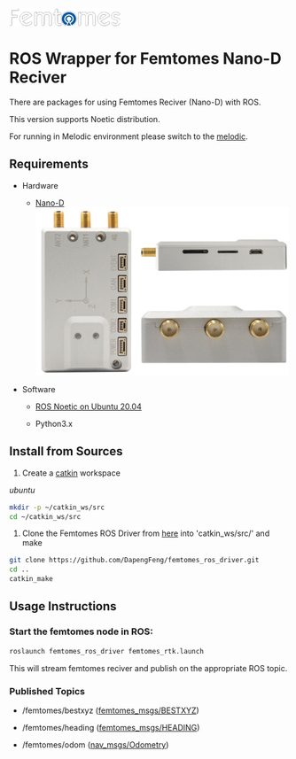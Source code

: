 <img title="" src="./FemtomesLogo.png" alt="" data-align="center">

# ROS Wrapper for Femtomes Nano-D Reciver

There are packages for using Femtomes Reciver (Nano-D) with ROS.

This version supports Noetic distribution.

For running in Melodic environment please switch to the [melodic](https://github.com/DapengFeng/femtomes_ros_driver/tree/melodic). 

## Requirements

- Hardware
  
  - [Nano-D](http://www.femtomes.com/en/Nano.php?name=Nano)<img src="./Nano_D.png" title="" alt="" data-align="center">

- Software
  
  - [ROS Noetic on Ubuntu 20.04](http://wiki.ros.org/noetic/Installation/Ubuntu)
  
  - Python3.x

## Install from Sources

1. Create a [catkin](http://wiki.ros.org/catkin#Installing_catkin) workspace

*ubuntu*

```bash
mkdir -p ~/catkin_ws/src
cd ~/catkin_ws/src
```

1. Clone the Femtomes  ROS Driver from [here](https://github.com/DapengFeng/femtomes_ros_driver) into 'catkin_ws/src/' and make

```bash
git clone https://github.com/DapengFeng/femtomes_ros_driver.git
cd ..
catkin_make
```

## Usage Instructions

### Start the femtomes node in ROS:

```bash
roslaunch femtomes_ros_driver femtomes_rtk.launch
```

This will stream femtomes reciver and publish on the appropriate ROS topic.

### Published Topics

- /femtomes/bestxyz ([femtomes_msgs/BESTXYZ](https://raw.githubusercontent.com/DapengFeng/femtomes_ros_driver/main/msg/FemtomesBESTXYZ.msg))

- /femtomes/heading ([femtomes_msgs/HEADING](https://raw.githubusercontent.com/DapengFeng/femtomes_ros_driver/main/msg/FemtomesHEADING.msg))

- /femtomes/odom ([nav_msgs/Odometry](http://docs.ros.org/en/noetic/api/nav_msgs/html/msg/Odometry.html))


